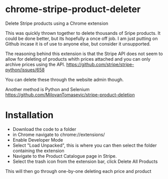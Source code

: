 # chrome-stripe-product-deleter
Delete Stripe products using a Chrome extension

This was quickly thrown together to delete thousands of Sripe products.
It could be done better, but its hopefully a once off job. I am just putting on Github incase it is of use to anyone else, but consider it unsupported.

The reasoning behind this extension is that the Stripe API does not seem to allow for deleting of products whith prices attached and you can only archive prices using the API.
https://github.com/stripe/stripe-python/issues/658

You can delete these through the website admin though.

Another method is Python and Selenium https://github.com/MilovanTomasevic/stripe-product-deletion

# Installation

- Download the code to a folder
- in Chrome navigate to chrome://extensions/
- Enable Developer Mode
- Select "Load Unpacked", this is where you can then select the folder containing the extension
- Navigate to the Product Catalogue page in Stripe.
- Select the trash icon from the extension bar, click Delete All Products

This will then go through one-by-one deleting each price and product

